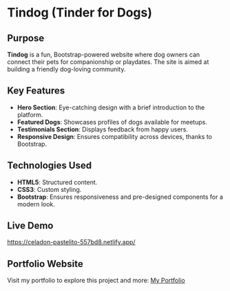 # Tindog (Tinder for Dogs)

## Purpose
**Tindog** is a fun, Bootstrap-powered website where dog owners can connect their pets for companionship or playdates. The site is aimed at building a friendly dog-loving community.

## Key Features
- **Hero Section**: Eye-catching design with a brief introduction to the platform.
- **Featured Dogs**: Showcases profiles of dogs available for meetups.
- **Testimonials Section**: Displays feedback from happy users.
- **Responsive Design**: Ensures compatibility across devices, thanks to Bootstrap.

## Technologies Used
- **HTML5**: Structured content.
- **CSS3**: Custom styling.
- **Bootstrap**: Ensures responsiveness and pre-designed components for a modern look.

## Live Demo
https://celadon-pastelito-557bd8.netlify.app/ 

## Portfolio Website
Visit my portfolio to explore this project and more: [My Portfolio](#)


